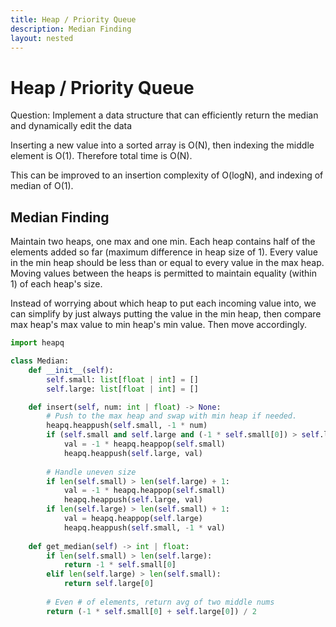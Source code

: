 ```yaml
---
title: Heap / Priority Queue
description: Median Finding
layout: nested
---
```


# Heap / Priority Queue

Question: Implement a data structure that can efficiently return the median and dynamically edit the data

Inserting a new value into a sorted array is O(N), then indexing the middle element is O(1). Therefore total time is O(N).

This can be improved to an insertion complexity of O(logN), and indexing of median of O(1).

## Median Finding

Maintain two heaps, one max and one min. Each heap contains half of the elements added so far (maximum difference in heap size of 1). Every value in the min heap should be less than or equal to every value in the max heap. Moving values between the heaps is permitted to maintain equality (within 1) of each heap's size.

Instead of worrying about which heap to put each incoming value into, we can simplify by just always putting the value in the min heap, then compare max heap's max value to min heap's min value. Then move accordingly.

```python
import heapq

class Median:
    def __init__(self):
        self.small: list[float | int] = []
        self.large: list[float | int] = []

    def insert(self, num: int | float) -> None:
        # Push to the max heap and swap with min heap if needed.
        heapq.heappush(self.small, -1 * num)
        if (self.small and self.large and (-1 * self.small[0]) > self.large[0]):
            val = -1 * heapq.heappop(self.small)
            heapq.heappush(self.large, val)
        
        # Handle uneven size
        if len(self.small) > len(self.large) + 1:
            val = -1 * heapq.heappop(self.small)
            heapq.heappush(self.large, val)
        if len(self.large) > len(self.small) + 1:
            val = heapq.heappop(self.large)
            heapq.heappush(self.small, -1 * val)
        
    def get_median(self) -> int | float:
        if len(self.small) > len(self.large):
            return -1 * self.small[0]
        elif len(self.large) > len(self.small):
            return self.large[0]
        
        # Even # of elements, return avg of two middle nums
        return (-1 * self.small[0] + self.large[0]) / 2
```